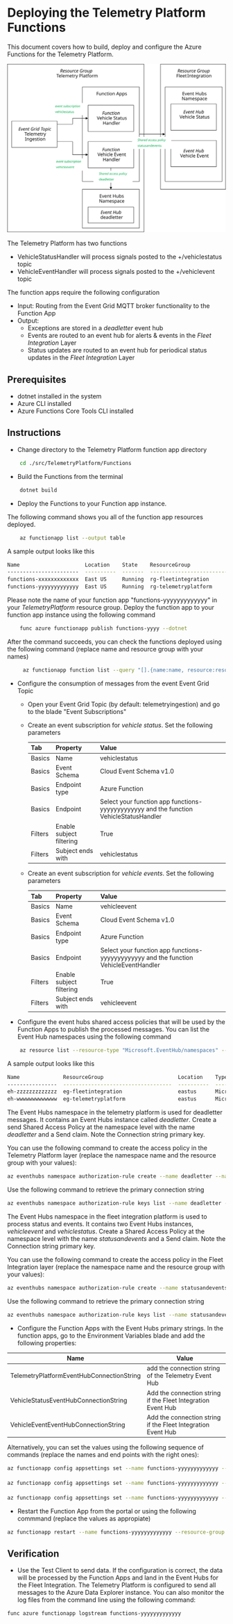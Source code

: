 # Deploying the Telemetry Platform Functions

This document covers how to build, deploy and configure the Azure Functions for the Telemetry Platform.

![Deployment Diagram](FunctionDeploymentOverview.svg)

The Telemetry Platform has two functions

* VehicleStatusHandler will process signals posted to the +/vehiclestatus topic
* VehicleEventHandler will process signals posted to the +/vehiclevent topic

The function apps require the following configuration

* Input: Routing from the Event Grid MQTT broker functionality to the Function App
* Output:
  * Exceptions are stored in a *deadletter* event hub
  * Events are routed to an event hub for alerts & events in the *Fleet Integration* Layer
  * Status updates are routed to an event hub for periodical status updates in the *Fleet Integration* Layer

## Prerequisites

* dotnet installed in the system
* Azure CLI installed
* Azure Functions Core Tools CLI installed

## Instructions

* Change directory to the Telemetry Platform function app directory

```bash
    cd ./src/TelemetryPlatform/Functions
```

* Build the Functions from the terminal

```bash
    dotnet build
```

* Deploy the Functions to your Function app instance.

The following command shows you all of the function app resources deployed.

```bash
    az functionapp list --output table
```

A sample output looks like this

```bash
Name                     Location    State    ResourceGroup                        DefaultHostName                            AppServicePlan
-----------------------  ----------  -------  -----------------------------------  -----------------------------------------  ---------------------
functions-xxxxxxxxxxxxx  East US     Running  rg-fleetintegration                  functions-xxxxxxxxxxxxx.azurewebsites.net  appplan-xxxxxxxxxxxxx
functions-yyyyyyyyyyyyy  East US     Running  rg-telemetryplatform                 functions-yyyyyyyyyyyyy.azurewebsites.net  appplan-yyyyyyyyyyyyy

```

Please note the name of your function app "functions-yyyyyyyyyyyyy" in your *TelemetryPlatform* resource group. Deploy the function app to your function app instance using the following command

```bash
    func azure functionapp publish functions-yyyy --dotnet
```

After the command succeeds, you can check the functions deployed using the following command (replace name and resource group with your names)

```bash
     az functionapp function list --query "[].{name:name, resource:resourceGroup}" --name functions-yyyyyyyyyyyyy --resource-group rg-telemetryplatform --output table
```

* Configure the consumption of messages from the event Event Grid Topic

  - Open your Event Grid Topic (by default: telemetryingestion) and go to the blade "Event Subscriptions"
  - Create an event subscription for *vehicle status*. Set the following parameters

    | Tab | Property | Value |
    |-----|------|-------|
    | Basics  | Name | vehiclestatus |
    | Basics  | Event Schema | Cloud Event Schema v1.0 |
    | Basics  | Endpoint type | Azure Function |
    | Basics  | Endpoint | Select your function app functions-yyyyyyyyyyyyy and the function VehicleStatusHandler |
    | Filters | Enable subject filtering | True |
    | Filters |Subject ends with | vehiclestatus |

  - Create an event subscription for *vehicle events*. Set the following parameters

    | Tab | Property | Value |
    |-----|------|-------|
    | Basics  | Name | vehicleevent |
    | Basics  | Event Schema | Cloud Event Schema v1.0 |
    | Basics  | Endpoint type | Azure Function |
    | Basics  | Endpoint | Select your function app functions-yyyyyyyyyyyyy and the function VehicleEventHandler |
    | Filters | Enable subject filtering | True |
    | Filters |Subject ends with | vehicleevent |

* Configure the event hubs shared access policies that will be used by the Function Apps to publish the processed messages. You can list the Event Hub namespaces using the following command

```bash
    az resource list --resource-type "Microsoft.EventHub/namespaces" --output table
```

A sample output looks like this

```bash
Name              ResourceGroup                        Location    Type                           Status
----------------  -----------------------------------  ----------  -----------------------------  --------
eh-zzzzzzzzzzzzz  eg-fleetintegration                  eastus      Microsoft.EventHub/namespaces
eh-wwwwwwwwwwwww  eg-telemetryplatform                 eastus      Microsoft.EventHub/namespaces
```

The Event Hubs namespace in the telemetry platform is used for deadletter messages. It contains an Event Hubs instance called *deadletter*. Create a send Shared Access Policy at the namespace level with the name *deadletter* and a Send claim. Note the Connection string primary key. 

You can use the following command to create the access policy in the Telemetry Platform layer (replace the namespace name and the resource group with your values):

```bash
az eventhubs namespace authorization-rule create --name deadletter --namespace-name eh-wwwwwwwwwwwww --resource-group eg-telemetryplatform  --rights Send
```

Use the following command to retrieve the primary connection string

```bash
az eventhubs namespace authorization-rule keys list --name deadletter --namespace-name eh-wwwwwwwwwwwww --resource-group eg-telemetryplatform
```

The Event Hubs namespace in the fleet integration platform is used to process status and events. It contains two Event Hubs instances, *vehicleevent* and *vehiclestatus*. Create a Shared Access Policy at the namespace level with the name *statusandevents* and a Send claim.  Note the Connection string primary key.

You can use the following command to create the access policy in the Fleet Integration layer (replace the namespace name and the resource group with your values):

```bash
az eventhubs namespace authorization-rule create --name statusandevents --namespace-name eh-zzzzzzzzzzzzz --resource-group eg-fleetintegration  --rights Send
```

Use the following command to retrieve the primary connection string

```bash
az eventhubs namespace authorization-rule keys list --name statusandevents --namespace-name eh-zzzzzzzzzzzzz --resource-group eg-fleetintegration
```

* Configure the Function Apps with the Event Hubs primary strings. In the function apps, go to the Environment Variables blade and add the following properties:

| Name                     | Value                  |
|--------------------------|------------------------|
| TelemetryPlatformEventHubConnectionString | add the connection string of the Telemetry Event Hub |
| VehicleStatusEventHubConnectionString | Add the connection string  if the Fleet Integration Event Hub |
| VehicleEventEventHubConnectionString | Add the connection string  if the Fleet Integration Event Hub |

Alternatively, you can set the values using the following sequence of commands (replace the names and end points with the right ones):

``` bash
az functionapp config appsettings set --name functions-yyyyyyyyyyyyy --resource-group eg-telemetryplatform --settings TelemetryPlatformEventHubConnectionString="Endpoint=<telemetry hub endpoint>"

az functionapp config appsettings set --name functions-yyyyyyyyyyyyy --resource-group eg-telemetryplatform --settings VehicleStatusEventHubConnectionString="Endpoint=<fleet integration hub endpoint>"

az functionapp config appsettings set --name functions-yyyyyyyyyyyyy --resource-group eg-telemetryplatform --settings VehicleEventEventHubConnectionString="Endpoint=<fleet integration hub endpoint>"
```

* Restart the Function App from the portal or using the following commmand (replace the values as appropiate)

```bash
az functionapp restart --name functions-yyyyyyyyyyyyy --resource-group eg-telemetryplatform 
```

## Verification

* Use the Test Client to send data. If the configuration is correct, the data will be processed by the Function Apps and land in the Event Hubs for the Fleet Integration. The Telemetry Platform is configured to send all messages to the Azure Data Explorer instance. You can also monitor the log files from the command line using the following command:

```bash
func azure functionapp logstream functions-yyyyyyyyyyyyy
```
